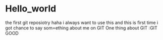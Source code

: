 # Hello_world
the first git reposiotry
haha i always want to use this and this is first time i got chance to say som=ething about me on GIT
One thing about GIT :GIT GOOD 
